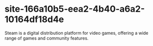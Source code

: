 # site-166a10b5-eea2-4b40-a6a2-10164df18d4e
Steam is a digital distribution platform for video games, offering a wide range of games and community features.
